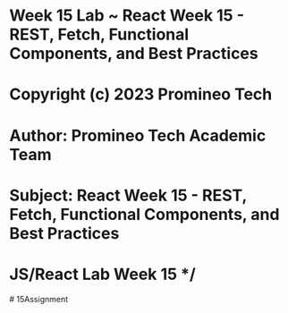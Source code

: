 # Week 15 Lab ~ React Week 15 - REST, Fetch, Functional Components, and Best Practices
#   Copyright (c) 2023 Promineo Tech
#   Author:  Promineo Tech Academic Team
#   Subject:  React Week 15 - REST, Fetch, Functional Components, and Best Practices
#   JS/React Lab Week 15 */

<!-- 

In-depth/step by step instruction for Week 15 lab.
Either follow in this file, or copy/paste over steps in App.js

/*------------------------ Part 1: REST & Fetch ------------------------*/

/**
 * Fetch documentation: https://developer.mozilla.org/en-US/docs/Web/API/Fetch_API/Using_Fetch
 *
 *                      Make sure you set up a API that you can CRUD to, such as mockAPI or use
 *                      a JSON server like in the week 11/12 labs.
 *
 *                      The lab solution will use mockAPI - but you MUST update the endpoint with your own
 *                      or the CRUD operations will not work. Do not copy the API link in the lab solution.
 *
 * Part 1: This lab focuses mainly on functionality. It's okay if it doesn't look pretty.
 *         Get the pieces working, then you can style however you like after!
 *
 *         Let's do all of our CRUD operations in our App.js
 *
 *         Create a new const variable called: API_URL , and set it to your URL.
 *
 *         Create 4 functions, getUsers(){}, deleteUser(){}, updateUser(){}, and postNewUser(){}.
 *         We can use properties such as onClick, onSubmit etc to do these functions.
 */
/*------------------------ Part 1: Setting up GET ------------------------*/
/*
 *         Let's start by setting up function getUsers().
 *
 * Step 1: First, let's create a place (state) to save the users from our API.
 *         const [users,setUsers] = useState([]) // be sure to import useState from 'React'
 *
 * Step 2: 1) Use fetch(URL) to get from the API
 *         2) Convert the data to JSON
 *         3) setUsers() to result of that data.
 *
 *         Answer: fetch(API_URL).then(data => data.JSON).then(data => setUsers(data))
 *         Extra: What would this look like converted to async await?
 *                You can also console.log(data) in the last method to see what you're setting. *
 *
 *         Now, whenever we make future changes: such as delete/update/post - we want our component
 *         to re-render whenever it gets changed. Sounds like a great place for useEffect.
 *
 * Step 3: Use the useEffect and getUsers() to re-render our component:
 *
 *                                 useEffect(() => {
 *                                   getUsers()
 *                                 }, [])
 *
 *         useEffect takes an anonymous function: () =>
 *         Then gets our users again,
 *         and the second argument: [], makes it so it only happens once.
 *
 *         Now, our component will re-render whenever we update state using getUsers()
 *
 */
/*------------------------ Part 2: Setting up DELETE ------------------------*/

/**
 * Reminder: fetch(url, {options})
 *
 * Step 1: First whenever we're deleting we want a very specific user to delete -
 *         which means we'll need to put an id at the end of our API_ENDPOINT.
 *
 *         Put id as a parameter in our deleteUser() function, and update our URL in fetch(API_URL).
 *         We'll connect an actual ID later.
 *
 * Step 2: Add options to the second argument to specify the method: "DELETE"
 *
 * Step 3: call .then(() => getUsers()) after your fetch() to ensure that our component
 *         gets re-rendered with the updated information.
 *
 *         One way to connect deleteUser() in the future:
 *            We have a button, put the property onClick={() => deleteUser(user.id)}, then
 *            pass in the user.id. We could also use onSubmit on a form element.
 *
 */

/*------------------------ Part 3: Setting up POST ------------------------*/

/**
 * Step 1: Inside our postNewUser() function, do another fetch() call similar
 *         to delete. Since we aren't trying to target a very specific user,
 *         we don't need an id.
 *         However, we now need a couple new key: value // pairs in our options.
 *
 *             body: JSON.stringify({
 *                name: newUsersName
 *                jobTitle: newUsersJobTitle
 *                companyName: newUsersCompanyName
 *             })
 *
 *             and
 *
 *             headers: {
 *                  'Content-Type': 'application/json'
 *                      }
 *
 *         The body key:value pairs are arbitrary, and can change based on your API.
 *
 *
 * Step 2: We need a place to save the new name, jobTitle, and companyName to POST.
 *
 *         Create 3 new variables: newUserName, newUserJobTitle, newUserCompanyName
 *         like we did with const = [users,setUsers] useState([]).
 *
 *         This time, have useState() take an empty string as an argument instead of an array.
 *
 *         Now, for your body: {} key:value pair - update the key:values to use your variables.
 *
 *         Currently, they're only empty strings. However we can change the values of those
 *         empty strings using setNewUserName (etc..) and the property onChange on an input field.
 *
 *         Then, we'll post with those updated values.
 *
 */

/*------------------------ Part 4: Setting up UPDATE ------------------------*/

/** Disclaimer: There are MANY ways to handle UPDATE.
 *              This is only one way. We will be creating a form for each user,
 *              passing in a userObject to our updateUser() function, then updating the user with fetch()
 *
 *              Consider other ways after the lab is completed. Some situations may require you pass
 *              in an entire user object, then update that object.
 *
 * Step 1: When we update, we need existing information (the information in our API).
 *         Similar to our body: {} // when we POST, we need to update an object that already exists.
 *
 *         In the parameter for our updateUser(), add: userObject // as a parameter.
 *
 * Step 2: In the future, we'll have a form that will update our userObject object.
 *         Those values will be the userName, jobTitle, and companyName.
 *
 *         (Although, you could choose to only allow users to update a selection of these!)
 *
 *         Lets save these values in state as well. Create 3 new variables in state like we did for POST,
 *         but for UPDATE:
 *         updatedName, updatedJobTitle, and updatedCompanyName
 *
 * Step 3: Inside the updateUser() function body, create a new variable: updatedUserObject
 *         Set updatedUserObject to be equal to our passed in userObject, then update the
 *         name/jobTitle/companyName with our updated values held in state.
 *
 *         ex: updatedUserObject = updatedUser
 *             updatedUserObject.name = updatedName
 *          ...etc for job title/company name.
 *
 *         Hint: Check the Spread Operator video in Week 15 for a better way.
 *
 * Step 4: Your fetch() call is going to be the same as the one in POST with a few changes.
 *
 *         Update the URL to add the userObject.id to the end.
 *
 *         In our options:
 *         Change the method: to 'PUT'
 *         Change our body: to JSON.stringify(updatedUserObject)
 *
 */

/*------------------------ Part 5: Connecting All the Pieces ------------------------*/

/**
 * Step 1:  Connecting our GET:
 *
 *          .map over our users variable and display every user however you like.
 *                Heres one less organized option:
 *
 *                {users.map((user, index) => (
 *                   <div key={index}>
 *                     <div>
 *                       Name: {user.name} <br></br>
 *                       Job Title: {user.jobTitle} <br></br>
 *                       Company Name: {user.companyName} <br></br>
 *                     </div>
 *                   </div>
 *                 ))}
 *
 * Step 2: Connecting our DELETE:
 *
 *         Under our map, give every user a button to delete. Return of the trash-bin: 🗑
 *         Give the button a property onClick={() => deleteUser(user.id)} and pass in the user.id
 *
 *         AFTER THIS STEP - Check your deleteUser() function and connect the dots of HOW the user.id
 *                           connects to the rest of your function. Where/how is the ID getting used?
 *
 *         Your button should now be deleting - AND! re-rendering the page with the updated information.
 *                                                   thanks, .then(() => getUsers()) // :)
 *
 * Step 3: Connecting our POST:
 *
 *         Post is unique in that, we don't need/want a form for every user.
 *
 *         Create a form above your .map method, with inputs/labels for every part of a new user:
 *         name, jobTitle, companyName
 *         including a submit button.
 *
 *         We have variables set in state to save whatever we type in the input fields.
 *         newUsername, newUserJobTitle, newUserCompanyName
 *
 *         Use the onChange property to set the values of our variables
 *         above whenever we type in the input fields.
 *
 *         Example: onChange={(e) => setNewUserName(e.target.value)}
 *
 *         Do the same for your Job Title/Company Name inputs.
 *
 *         Connect your postNewUser() function to your form button.
 *         hint: see deleteButton() in step 2, but pass an event! // (e) => myFunction(e)
 *
 *         Make sure it uses event.preventDefault() so the page doesn't refresh.
 *
 *         You should now be POSTing new users! Is your state re-rendering?
 *         If not, your hint in how is in Part 2: Setting up DELETE
 *
 *
 * Step 4: Connecting our UPDATE:
 *
 *     1)  There's MANY ways to handle UPDATE.
 *
 *         For this example, we're going to give every user a form to update their:
 *         name, job title, and company name. This is why we created the variables in Part 4!
 *
 *         (ex: const [updatedUserName, setUpdatedUserName] = useState(''))
 *         etc...
 *
 *     2)   Inside our .map() method, below our delete button,
 *          create a new form with labels/inputs for
 *          Update name, update job title, update company name.
 *          Include a button at the bottom (this will update on click).
 *
 *          Time to connect the pieces!
 *
 *     3)   Have your corresponding inputs setUpdatedUserName() on change.
 *          Hint for syntax: Reference part 5.3 - Connecting our POST.
 *
 *     4)   Give your button an onClick property. Connect your updateUser()
 *          function to it.
 *
 *          For this function, we have two goals:
 *       1. Prevent the button from refreshing the page
 *       2. Pass in a an entire user object.
 *
 *          Set up your onClick to do both.
 *
 *          Hint: Pass in an event, and the: user. You'll need to update
 *                parameters to our updateUser() function to to take in both.
 *
 *     5)   Test it out! Your update should now be working!
 *          You might need to re-fresh the page... how did we fix this earlier?
 *          Hint: Part 2.3
 
 * Optional: Set the input values in your update form to be equal to user.name/user.jobTitle etc,
 *           so they don't initially submit empty strings.
 */

 --># 15Assignment
